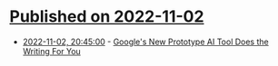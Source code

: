 # [Published on 2022-11-02](index.md)

* [2022-11-02, 20:45:00](https://tech.slashdot.org/story/22/11/02/1653248/googles-new-prototype-ai-tool-does-the-writing-for-you?utm_source=rss1.0mainlinkanon&utm_medium=feed) - [Google's New Prototype AI Tool Does the Writing For You](https://tech.slashdot.org/story/22/11/02/1653248/googles-new-prototype-ai-tool-does-the-writing-for-you?utm_source=rss1.0mainlinkanon&utm_medium=feed)
